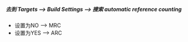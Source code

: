 ##### 去到 Targets --> Build Settings --> 搜索 automatic reference counting
- 设置为NO —> MRC
- 设置为YES —> ARC
